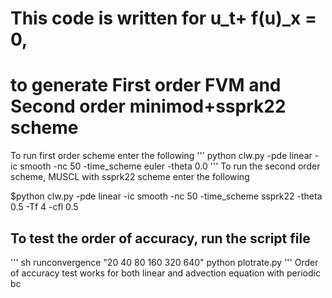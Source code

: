 # This code is written for u_t+ f(u)_x = 0,
# to generate First order FVM and Second order minimod+ssprk22 scheme 
To run first order scheme enter the following
'''
python clw.py -pde linear -ic smooth -nc 50 -time_scheme euler -theta 0.0
'''
To run the second order scheme, MUSCL with ssprk22 scheme enter the following

$python clw.py -pde linear -ic smooth -nc 50 -time_scheme ssprk22 -theta 0.5 -Tf 4 -cfl 0.5

## To test the order of accuracy, run the script file
'''
sh runconvergence "20 40 80 160 320 640"
python plotrate.py
'''
Order of accuracy test works for both linear and advection equation with periodic bc